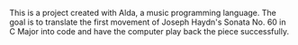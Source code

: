 This is a project created with Alda, a music programming language. The goal is to translate the first movement of Joseph Haydn's Sonata No. 60 in C Major into code and have the computer play back the piece successfully.
